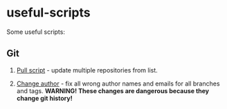 # useful-scripts

Some useful scripts:

## Git

1. [Pull script](git_pull/pull.sh) - update multiple repositories from list.

2. [Change author](git_change_author/change_author.sh) - fix all wrong author names and emails for all branches and tags. **WARNING! These changes are dangerous because they change git history!**
